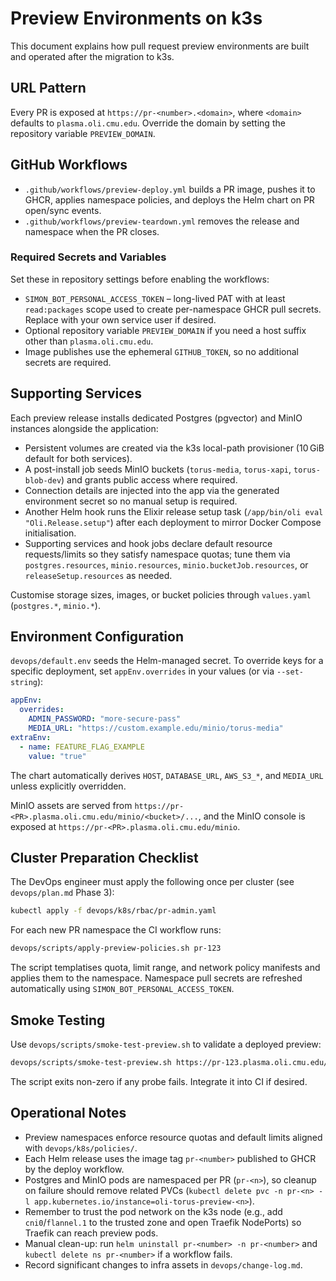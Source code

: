# Preview Environments on k3s

This document explains how pull request preview environments are built and operated after the migration to k3s.

## URL Pattern

Every PR is exposed at `https://pr-<number>.<domain>`, where `<domain>` defaults to `plasma.oli.cmu.edu`. Override the domain by setting the repository variable `PREVIEW_DOMAIN`.

## GitHub Workflows

- `.github/workflows/preview-deploy.yml` builds a PR image, pushes it to GHCR, applies namespace policies, and deploys the Helm chart on PR open/sync events.
- `.github/workflows/preview-teardown.yml` removes the release and namespace when the PR closes.

### Required Secrets and Variables

Set these in repository settings before enabling the workflows:

- `SIMON_BOT_PERSONAL_ACCESS_TOKEN` – long-lived PAT with at least `read:packages` scope used to create per-namespace GHCR pull secrets. Replace with your own service user if desired.
- Optional repository variable `PREVIEW_DOMAIN` if you need a host suffix other than `plasma.oli.cmu.edu`.
- Image publishes use the ephemeral `GITHUB_TOKEN`, so no additional secrets are required.

## Supporting Services

Each preview release installs dedicated Postgres (pgvector) and MinIO instances alongside the application:

- Persistent volumes are created via the k3s local-path provisioner (10 GiB default for both services).
- A post-install job seeds MinIO buckets (`torus-media`, `torus-xapi`, `torus-blob-dev`) and grants public access where required.
- Connection details are injected into the app via the generated environment secret so no manual setup is required.
- Another Helm hook runs the Elixir release setup task (`/app/bin/oli eval "Oli.Release.setup"`) after each deployment to mirror Docker Compose initialisation.
- Supporting services and hook jobs declare default resource requests/limits so they satisfy namespace quotas; tune them via `postgres.resources`, `minio.resources`, `minio.bucketJob.resources`, or `releaseSetup.resources` as needed.

Customise storage sizes, images, or bucket policies through `values.yaml` (`postgres.*`, `minio.*`).

## Environment Configuration

`devops/default.env` seeds the Helm-managed secret. To override keys for a specific deployment, set `appEnv.overrides` in your values (or via `--set-string`):

```yaml
appEnv:
  overrides:
    ADMIN_PASSWORD: "more-secure-pass"
    MEDIA_URL: "https://custom.example.edu/minio/torus-media"
extraEnv:
  - name: FEATURE_FLAG_EXAMPLE
    value: "true"
```

The chart automatically derives `HOST`, `DATABASE_URL`, `AWS_S3_*`, and `MEDIA_URL` unless explicitly overridden.

MinIO assets are served from `https://pr-<PR>.plasma.oli.cmu.edu/minio/<bucket>/...`, and the MinIO console is exposed at `https://pr-<PR>.plasma.oli.cmu.edu/minio`.

## Cluster Preparation Checklist

The DevOps engineer must apply the following once per cluster (see `devops/plan.md` Phase 3):

```bash
kubectl apply -f devops/k8s/rbac/pr-admin.yaml
```

For each new PR namespace the CI workflow runs:

```bash
devops/scripts/apply-preview-policies.sh pr-123
```

The script templatises quota, limit range, and network policy manifests and applies them to the namespace. Namespace pull secrets are refreshed automatically using `SIMON_BOT_PERSONAL_ACCESS_TOKEN`.

## Smoke Testing

Use `devops/scripts/smoke-test-preview.sh` to validate a deployed preview:

```bash
devops/scripts/smoke-test-preview.sh https://pr-123.plasma.oli.cmu.edu/healthz
```

The script exits non-zero if any probe fails. Integrate it into CI if desired.

## Operational Notes

- Preview namespaces enforce resource quotas and default limits aligned with `devops/k8s/policies/`.
- Each Helm release uses the image tag `pr-<number>` published to GHCR by the deploy workflow.
- Postgres and MinIO pods are namespaced per PR (`pr-<n>`), so cleanup on failure should remove related PVCs (`kubectl delete pvc -n pr-<n> -l app.kubernetes.io/instance=oli-torus-preview-<n>`).
- Remember to trust the pod network on the k3s node (e.g., add `cni0`/`flannel.1` to the trusted zone and open Traefik NodePorts) so Traefik can reach preview pods.
- Manual clean-up: run `helm uninstall pr-<number> -n pr-<number>` and `kubectl delete ns pr-<number>` if a workflow fails.
- Record significant changes to infra assets in `devops/change-log.md`.
